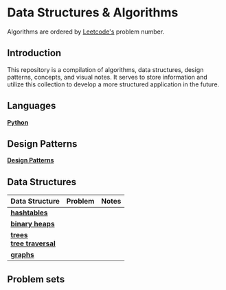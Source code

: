 # **Data Structures & Algorithms**

Algorithms are ordered by [Leetcode's](leetcode.com) problem number. 

## Introduction

This repository is a compilation of algorithms, data structures, design patterns, concepts, and visual notes. It serves to store information and utilize this collection to develop a more structured application in the future.

## Languages

**[Python]('./data_structures_and_algorithms/python')**

## Design Patterns

**[Design Patterns]('./data_structures_and_algorithms/DesignPatterns/design-patterns.md')**

## Data Structures

|Data Structure | Problem | Notes | 
|-|-|-|
|**[hashtables]('./data_structures_and_algorithms/hashtables/hashtables.md')**| | |
|**[binary heaps]('./data_structures_and_algorithms/heap/binaryheaps.md')**| | |
|**[trees]('./data_structures_and_algorithms/trees/trees_notes.md')** <br> **[tree traversal]('./data_structures_and_algorithms/trees/tree_traversal.md')**| | |
|**[graphs]('./data_structures_and_algorithms/graphs/graphs_notes.md')** | | |

## Problem sets

